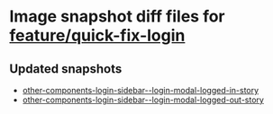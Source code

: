 # Image snapshot diff files for [feature/quick-fix-login](https://github.com/brightsitesconsulting/indy100-pwamp/pull/384)

## Updated snapshots
- [other-components-login-sidebar--login-modal-logged-in-story](./other-components-login-sidebar--login-modal-logged-in-story)
- [other-components-login-sidebar--login-modal-logged-out-story](./other-components-login-sidebar--login-modal-logged-out-story)
